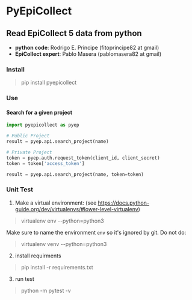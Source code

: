 # PyEpiCollect

## Read EpiCollect 5 data from python

* **python code**: Rodrigo E. Principe (fitoprincipe82 at gmail)
* **EpiCollect expert**: Pablo Masera (pablomasera82 at gmail)

### Install

> pip install pyepicollect

### Use
#### Search for a given project

``` python
import pyepicollect as pyep

# Public Project
result = pyep.api.search_project(name)

# Private Project
token = pyep.auth.request_token(client_id, client_secret)
token = token['access_token']

result = pyep.api.search_project(name, token=token)
```

### Unit Test

1. Make a virtual environment: (see https://docs.python-guide.org/dev/virtualenvs/#lower-level-virtualenv)
> virtualenv env --python=python3

Make sure to name the environment `env` so it's ignored by git. Do not do:
> virtualenv venv --python=python3

2. install requirments
> pip install -r requirements.txt

3. run test
> python -m pytest -v
